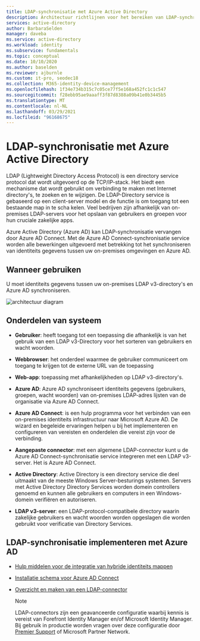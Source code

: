 ```yaml
---
title: LDAP-synchronisatie met Azure Active Directory
description: Architectuur richtlijnen voor het bereiken van LDAP-synchronisatie met Azure Active Directory.
services: active-directory
author: BarbaraSelden
manager: daveba
ms.service: active-directory
ms.workload: identity
ms.subservice: fundamentals
ms.topic: conceptual
ms.date: 10/10/2020
ms.author: baselden
ms.reviewer: ajburnle
ms.custom: it-pro, seodec18
ms.collection: M365-identity-device-management
ms.openlocfilehash: 1f34e734b315c7c05ce77f5e168a452fc1c1c547
ms.sourcegitcommit: f28ebb95ae9aaaff3f87d8388a09b41e0b3445b5
ms.translationtype: MT
ms.contentlocale: nl-NL
ms.lasthandoff: 03/29/2021
ms.locfileid: "96168675"
---
```

# <a name="ldap-synchronization-with-azure-active-directory"></a>LDAP-synchronisatie met Azure Active Directory

LDAP (Lightweight Directory Access Protocol) is een directory service protocol dat wordt uitgevoerd op de TCP/IP-stack. Het biedt een mechanisme dat wordt gebruikt om verbinding te maken met Internet directory's, te zoeken en te wijzigen. De LDAP-Directory service is gebaseerd op een client-server model en de functie is om toegang tot een bestaande map in te scha kelen. Veel bedrijven zijn afhankelijk van on-premises LDAP-servers voor het opslaan van gebruikers en groepen voor hun cruciale zakelijke apps. 

Azure Active Directory (Azure AD) kan LDAP-synchronisatie vervangen door Azure AD Connect. Met de Azure AD Connect-synchronisatie service worden alle bewerkingen uitgevoerd met betrekking tot het synchroniseren van identiteits gegevens tussen uw on-premises omgevingen en Azure AD. 

## <a name="use-when"></a>Wanneer gebruiken

U moet identiteits gegevens tussen uw on-premises LDAP v3-directory's en Azure AD synchroniseren. 

![architectuur diagram](./media/authentication-patterns/ldap-sync.png)

## <a name="components-of-system"></a>Onderdelen van systeem

* **Gebruiker**: heeft toegang tot een toepassing die afhankelijk is van het gebruik van een LDAP v3-Directory voor het sorteren van gebruikers en wacht woorden.

* **Webbrowser**: het onderdeel waarmee de gebruiker communiceert om toegang te krijgen tot de externe URL van de toepassing

* **Web-app**: toepassing met afhankelijkheden op LDAP v3-directory's.

* **Azure AD**: Azure AD synchroniseert identiteits gegevens (gebruikers, groepen, wacht woorden) van on-premises LDAP-adres lijsten van de organisatie via Azure AD Connect. 

* **Azure AD Connect**: is een hulp programma voor het verbinden van een on-premises identiteits infrastructuur naar Microsoft Azure AD. De wizard en begeleide ervaringen helpen u bij het implementeren en configureren van vereisten en onderdelen die vereist zijn voor de verbinding. 

* **Aangepaste connector**: met een algemene LDAP-connector kunt u de Azure AD Connect-synchronisatie service integreren met een LDAP v3-server. Het is Azure AD Connect.

* **Active Directory**: Active Directory is een directory service die deel uitmaakt van de meeste Windows Server-besturings systemen. Servers met Active Directory Directory Services worden domein controllers genoemd en kunnen alle gebruikers en computers in een Windows-domein verifiëren en autoriseren.

* **LDAP v3-server**: een LDAP-protocol-compatibele directory waarin zakelijke gebruikers en wacht woorden worden opgeslagen die worden gebruikt voor verificatie van Directory Services.

## <a name="implement-ldap-synchronization-with-azure-ad"></a>LDAP-synchronisatie implementeren met Azure AD

* [Hulp middelen voor de integratie van hybride identiteits mappen](../hybrid/plan-hybrid-identity-design-considerations-tools-comparison.md) 

* [Installatie schema voor Azure AD Connect](../hybrid/how-to-connect-install-roadmap.md) 

* [Overzicht en maken van een LDAP-connector](/microsoft-identity-manager/reference/microsoft-identity-manager-2016-connector-genericldap) 

   > [!NOTE]
   > LDAP-connectors zijn een geavanceerde configuratie waarbij kennis is vereist van Forefront Identity Manager en/of Microsoft Identity Manager. Bij gebruik in productie worden vragen over deze configuratie door [Premier Support](https://support.microsoft.com/premier) of Microsoft Partner Network.

